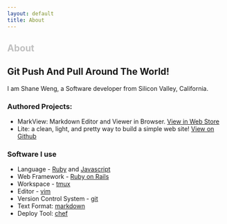 ```yaml
---
layout: default
title: About
---
```


<div id="home">
  <h2 style="color: silver">About</h2>
</div>

## Git Push And Pull Around The World!

I am Shane Weng, a Software developer from Silicon Valley, California.

### Authored Projects:

- MarkView: Markdown Editor and Viewer in Browser. [View in Web
  Store](https://chrome.google.com/webstore/detail/markview/iaddkimmopgchbbnmfmdcophmlnghkim)
- Lite: a clean, light, and pretty way to build a simple web site! [View on Github](https://github.com/swcool/lite)

### Software I use

- Language - [Ruby](https://www.ruby-lang.org/en/) and 
  [Javascript](https://developer.mozilla.org/en-US/docs/Web/JavaScript)
- Web Framework - [Ruby on Rails](http://rubyonrails.org/)
- Workspace - [tmux](http://tmux.sourceforge.net/)  
- Editor - [vim](http://www.vim.org/)
- Version Control System - [git](http://git-scm.com/)
- Text Format: [markdown](http://daringfireball.net/projects/markdown/)
- Deploy Tool: [chef](http://www.opscode.com/chef/)
